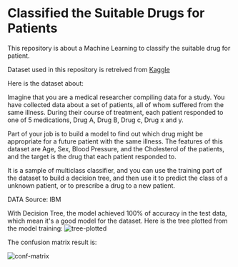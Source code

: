 # Classified the Suitable Drugs for Patients

This repository is about a Machine Learning to classify the suitable drug for patient. 

Dataset used in this repository is retreived from [Kaggle](https://www.kaggle.com/pablomgomez21/drugs-a-b-c-x-y-for-decision-trees)

Here is the dataset about:

Imagine that you are a medical researcher compiling data for a study. You have collected data about a set of patients, all of whom suffered from the same illness. During their course of treatment, each patient responded to one of 5 medications, Drug A, Drug B, Drug c, Drug x and y.

Part of your job is to build a model to find out which drug might be appropriate for a future patient with the same illness. The features of this dataset are Age, Sex, Blood Pressure, and the Cholesterol of the patients, and the target is the drug that each patient responded to.

It is a sample of multiclass classifier, and you can use the training part of the dataset to build a decision tree, and then use it to predict the class of a unknown patient, or to prescribe a drug to a new patient.

DATA Source: IBM

With Decision Tree, the model achieved 100% of accuracy in the test data, which mean it's a good model for the dataset. Here is the tree plotted from the model training:
![tree-plotted](https://drive.google.com/file/d/11Odfq1jgUI0CCxxsitoBlgqbUVx_5fnW/view?usp=sharing)

The confusion matrix result is:

![conf-matrix](https://drive.google.com/file/d/1iFLYUh6tAnn0zT4gy2QOMUcTUa9TGXTw/view?usp=sharing)
